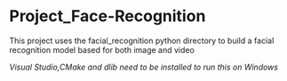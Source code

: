 # Project_Face-Recognition

This project uses the facial_recognition python directory to build a facial recognition model based for both image and video

*Visual Studio,CMake and dlib need to be installed to run this on Windows*
